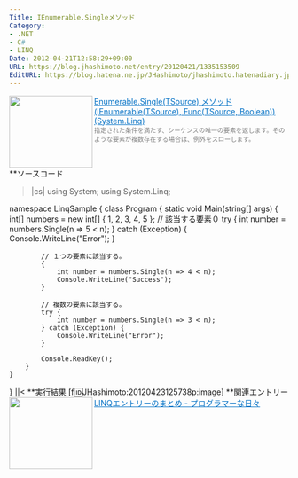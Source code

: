 ```yaml
---
Title: IEnumerable.Singleメソッド
Category:
- .NET
- C#
- LINQ
Date: 2012-04-21T12:58:29+09:00
URL: https://blog.jhashimoto.net/entry/20120421/1335153509
EditURL: https://blog.hatena.ne.jp/JHashimoto/jhashimoto.hatenadiary.jp/atom/entry/12921228815717256413
---
```


<a href="http://msdn.microsoft.com/ja-jp/library/bb535118.aspx" target="_blank"><img class="alignleft" align="left" border="0" src="http://capture.heartrails.com/150x130/shadow?http://msdn.microsoft.com/ja-jp/library/bb535118.aspx" alt="" width="150" height="130" /></a><a style="color:#0070C5;" href="http://msdn.microsoft.com/ja-jp/library/bb535118.aspx" target="_blank">Enumerable.Single(TSource) メソッド (IEnumerable(TSource), Func(TSource, Boolean)) (System.Linq)</a><a href="http://b.hatena.ne.jp/entry/http://msdn.microsoft.com/ja-jp/library/bb535118.aspx" target="_blank"><img border="0" src="http://b.hatena.ne.jp/entry/image/http://msdn.microsoft.com/ja-jp/library/bb535118.aspx" alt="" /></a><br><span style="color: #808080;font-size: 80%;">指定された条件を満たす、シーケンスの唯一の要素を返します。そのような要素が複数存在する場合は、例外をスローします。</span><br style="clear:both;" />
**ソースコード
>|cs|
using System;
using System.Linq;

namespace LinqSample {
    class Program {
        static void Main(string[] args) {
            int[] numbers = new int[] { 1, 2, 3, 4, 5 };
            // 該当する要素０
            try {
                int number = numbers.Single(n => 5 < n);
            } catch (Exception) {
                Console.WriteLine("Error");
            }

            // １つの要素に該当する。
            {
                int number = numbers.Single(n => 4 < n);
                Console.WriteLine("Success");
            }

            // 複数の要素に該当する。
            try {
                int number = numbers.Single(n => 3 < n);
            } catch (Exception) {
                Console.WriteLine("Error");
            }

            Console.ReadKey();
        }
    }
}
||<
**実行結果
[f:id:JHashimoto:20120423125738p:image]
**関連エントリー
<a href="http://d.hatena.ne.jp/JHashimoto/20120309/1331283458" target="_blank" rel="nofollow"><img class="alignleft" align="left" border="0" src="http://capture.heartrails.com/150x130/shadow?http://d.hatena.ne.jp/JHashimoto/20120309/1331283458" alt="" width="150" height="130" /></a><a style="color:#0070C5;" href="http://d.hatena.ne.jp/JHashimoto/20120309/1331283458" target="_blank" rel="nofollow">LINQエントリーのまとめ - プログラマーな日々</a><a href="http://b.hatena.ne.jp/entry/http://d.hatena.ne.jp/JHashimoto/20120309/1331283458" target="_blank"><img border="0" src="http://b.hatena.ne.jp/entry/image/http://d.hatena.ne.jp/JHashimoto/20120309/1331283458" alt="" /></a><br style="clear:both;" />

